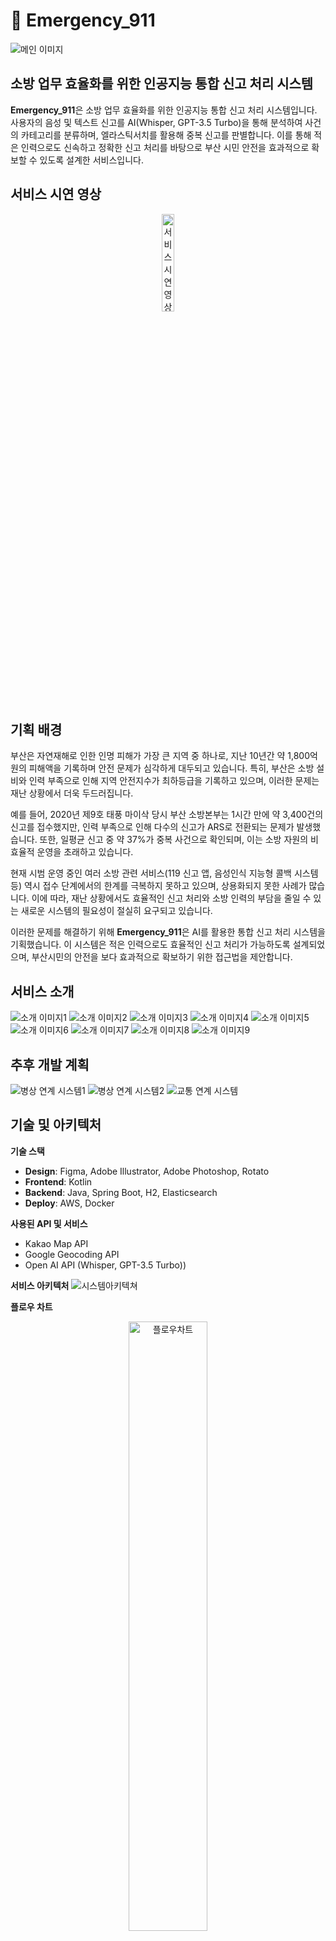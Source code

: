 # 🚒 Emergency_911
![메인 이미지](/asset/main.png)
## 소방 업무 효율화를 위한 인공지능 통합 신고 처리 시스템

**Emergency_911**은 소방 업무 효율화를 위한 인공지능 통합 신고 처리 시스템입니다. 사용자의 음성 및 텍스트 신고를 AI(Whisper, GPT-3.5 Turbo)을 통해 분석하여 사건의 카테고리를 분류하며, 엘라스틱서치를 활용해 중복 신고를 판별합니다. 이를 통해 적은 인력으로도 신속하고 정확한 신고 처리를 바탕으로 부산 시민 안전을 효과적으로 확보할 수 있도록 설계한 서비스입니다.

## 서비스 시연 영상
<p align="center">
  <a href="https://www.youtube.com/shorts/NKZJTZo1xJk">
    <img src="/asset/thumbnail.png" width="20%" alt="서비스 시연 영상">
  </a>
</p>

## 기획 배경
부산은 자연재해로 인한 인명 피해가 가장 큰 지역 중 하나로, 지난 10년간 약 1,800억 원의 피해액을 기록하며 안전 문제가 심각하게 대두되고 있습니다. 특히, 부산은 소방 설비와 인력 부족으로 인해 지역 안전지수가 최하등급을 기록하고 있으며, 이러한 문제는 재난 상황에서 더욱 두드러집니다.

예를 들어, 2020년 제9호 태풍 마이삭 당시 부산 소방본부는 1시간 만에 약 3,400건의 신고를 접수했지만, 인력 부족으로 인해 다수의 신고가 ARS로 전환되는 문제가 발생했습니다. 또한, 일평균 신고 중 약 37%가 중복 사건으로 확인되며, 이는 소방 자원의 비효율적 운영을 초래하고 있습니다.

현재 시범 운영 중인 여러 소방 관련 서비스(119 신고 앱, 음성인식 지능형 콜백 시스템 등) 역시 접수 단계에서의 한계를 극복하지 못하고 있으며, 상용화되지 못한 사례가 많습니다. 이에 따라, 재난 상황에서도 효율적인 신고 처리와 소방 인력의 부담을 줄일 수 있는 새로운 시스템의 필요성이 절실히 요구되고 있습니다.

이러한 문제를 해결하기 위해 **Emergency_911**은 AI를 활용한 통합 신고 처리 시스템을 기획했습니다. 이 시스템은 적은 인력으로도 효율적인 신고 처리가 가능하도록 설계되었으며, 부산시민의 안전을 보다 효과적으로 확보하기 위한 접근법을 제안합니다.

## 서비스 소개
![소개 이미지1](/asset/intro1.png)
![소개 이미지2](/asset/intro2.png)
![소개 이미지3](/asset/intro3.png)
![소개 이미지4](/asset/intro4.png)
![소개 이미지5](/asset/intro7.png)
![소개 이미지6](/asset/intro8.png)
![소개 이미지7](/asset/intro9.png)
![소개 이미지8](/asset/intro10.png)
![소개 이미지9](/asset/intro11.png)

## 추후 개발 계획
![병상 연계 시스템1](/asset/intro13.png)
![병상 연계 시스템2](/asset/intro14.png)
![교통 연계 시스템](/asset/intro15.png)

## 기술 및 아키텍처
**기술 스택**
- **Design**: Figma, Adobe Illustrator, Adobe Photoshop, Rotato
- **Frontend**: Kotlin
- **Backend**: Java, Spring Boot, H2, Elasticsearch 
- **Deploy**: AWS, Docker

**사용된 API 및 서비스**
- Kakao Map API
- Google Geocoding API
- Open AI API (Whisper, GPT-3.5 Turbo))

**서비스 아키텍처**
![시스템아키텍쳐](/asset/시스템아키텍쳐.png)

**플로우 차트**
<p align="center">
  <img src="/asset/플로우차트.png" width="50%" alt="플로우차트">
</p>

[API 명세서](https://documenter.getpostman.com/view/34763300/2sAYXFhx6w)


## 다이빙갈매기 🦅

### 팀원 소개
<div align="center">
  <table>
    <tr>
      <td align="center" width="33%">
        <img src="https://avatars.githubusercontent.com/u/55781137?v=4" width="100" height="100"><br>
        <a href="https://github.com/J-1ac">이상준</a><br>
        BE
      </td>
      <td align="center" width="33%">
        <img src="https://avatars.githubusercontent.com/u/182388479?v=4" width="100" height="100"><br>
        <a href="https://github.com/LeeJuAe124">이주애</a><br>
        Design
      </td>
      <td align="center" width="33%">
        <img src="https://avatars.githubusercontent.com/u/77396909?v=4" width="100" height="100"><br>
        <a href="https://github.com/gykim22">김기윤</a><br>
        FE
      </td>
    </tr>
  </table>
</div>

--- 
MIT License 

Copyright (c) 2025 Diving-Seagull